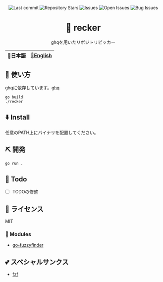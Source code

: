 <div align="center">

![Last commit](https://img.shields.io/github/last-commit/Comamoca/recker?style=flat-square)
![Repository Stars](https://img.shields.io/github/stars/Comamoca/recker?style=flat-square)
![Issues](https://img.shields.io/github/issues/Comamoca/recker?style=flat-square)
![Open Issues](https://img.shields.io/github/issues-raw/Comamoca/recker?style=flat-square)
![Bug Issues](https://img.shields.io/github/issues/Comamoca/recker/bug?style=flat-square)

# 🦊 recker

ghqを用いたリポジトリピッカー

</div>

<table>
  <thead>
    <tr>
      <th style="text-align:center">🍡日本語</th>
      <th style="text-align:center"><a href="README.md">🍔English</a></th>
    </tr>
  </thead>
</table>

<div align="center">

</div>

## 🚀 使い方

ghqに依存しています。[ghq](https://github.com/x-motemen/ghq)

```
go build
./recker
```

## ⬇️  Install

任意のPATH上にバイナリを配置してください。

## ⛏️   開発

```sh
go run .
```
## 📝 Todo

- [ ] TODOの修整

## 📜 ライセンス

MIT

### 🧩 Modules

- [go-fuzzyfinder](http://github.com/ktr0731/go-fuzzyfinder)

## 💕 スペシャルサンクス

- [fzf](https://github.com/junegunn/fzf)
